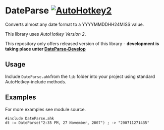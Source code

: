 # DateParse [![AutoHotkey2](https://img.shields.io/badge/Language-AutoHotkey2-red.svg)](https://autohotkey.com/)
Converts almost any date format to a YYYYMMDDHH24MISS value.

This library uses *AutoHotkey Version 2*.

This repository only offers released version of this library - **development is taking place unter [DateParse-Develop](https://github.com/hoppfrosch/DateParse-Develop)**

## Usage 

Include `DateParse.ahk`from the `lib` folder into your project using standard AutoHotkey-include methods.


## Examples

For more examples see module source.

```autohotkey
#include DateParse.ahk
dt := DateParse("2:35 PM, 27 November, 2007") ; -> "200711271435"
```